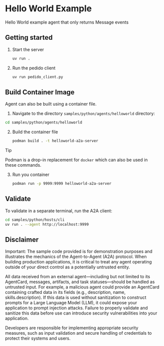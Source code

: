 # Hello World Example

Hello World example agent that only returns Message events

## Getting started

1. Start the server

   ```bash
   uv run .
   ```

2. Run the pedido client

   ```bash
   uv run pedido_client.py
   ```

## Build Container Image

Agent can also be built using a container file.

1. Navigate to the directory `samples/python/agents/helloworld` directory:

  ```bash
  cd samples/python/agents/helloworld
  ```

2. Build the container file

    ```bash
    podman build . -t helloworld-a2a-server
    ```

> [!Tip]  
> Podman is a drop-in replacement for `docker` which can also be used in these commands.

3. Run you container

    ```bash
    podman run -p 9999:9999 helloworld-a2a-server
    ```

## Validate

To validate in a separate terminal, run the A2A client:

```bash
cd samples/python/hosts/cli
uv run . --agent http://localhost:9999
```


## Disclaimer
Important: The sample code provided is for demonstration purposes and illustrates the mechanics of the Agent-to-Agent (A2A) protocol. When building production applications, it is critical to treat any agent operating outside of your direct control as a potentially untrusted entity.

All data received from an external agent—including but not limited to its AgentCard, messages, artifacts, and task statuses—should be handled as untrusted input. For example, a malicious agent could provide an AgentCard containing crafted data in its fields (e.g., description, name, skills.description). If this data is used without sanitization to construct prompts for a Large Language Model (LLM), it could expose your application to prompt injection attacks.  Failure to properly validate and sanitize this data before use can introduce security vulnerabilities into your application.

Developers are responsible for implementing appropriate security measures, such as input validation and secure handling of credentials to protect their systems and users.